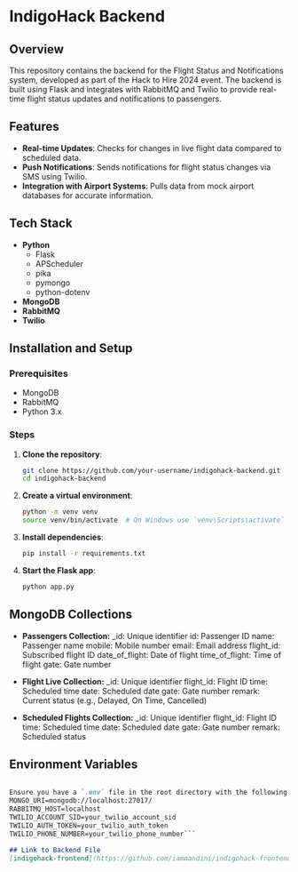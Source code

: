 # IndigoHack Backend

## Overview

This repository contains the backend for the Flight Status and Notifications system, developed as part of the Hack to Hire 2024 event. The backend is built using Flask and integrates with RabbitMQ and Twilio to provide real-time flight status updates and notifications to passengers.

## Features

- **Real-time Updates**: Checks for changes in live flight data compared to scheduled data.
- **Push Notifications**: Sends notifications for flight status changes via SMS using Twilio.
- **Integration with Airport Systems**: Pulls data from mock airport databases for accurate information.

## Tech Stack

- **Python**
  - Flask
  - APScheduler
  - pika
  - pymongo
  - python-dotenv
- **MongoDB**
- **RabbitMQ**
- **Twilio**

## Installation and Setup

### Prerequisites

- MongoDB
- RabbitMQ
- Python 3.x

### Steps

1. **Clone the repository**:
    ```bash
    git clone https://github.com/your-username/indigohack-backend.git
    cd indigohack-backend
    ```

2. **Create a virtual environment**:
    ```bash
    python -m venv venv
    source venv/bin/activate  # On Windows use `venv\Scripts\activate`
    ```

3. **Install dependencies**:
    ```bash
    pip install -r requirements.txt
    ```

4. **Start the Flask app**:
    ```bash
    python app.py
    ```

## MongoDB Collections


- **Passengers Collection:**
_id: Unique identifier
id: Passenger ID
name: Passenger name
mobile: Mobile number
email: Email address
flight_id: Subscribed flight ID
date_of_flight: Date of flight
time_of_flight: Time of flight
gate: Gate number


- **Flight Live Collection:**
_id: Unique identifier
flight_id: Flight ID
time: Scheduled time
date: Scheduled date
gate: Gate number
remark: Current status (e.g., Delayed, On Time, Cancelled)


- **Scheduled Flights Collection:**
_id: Unique identifier
flight_id: Flight ID
time: Scheduled time
date: Scheduled date
gate: Gate number
remark: Scheduled status


## Environment Variables
```markdown

Ensure you have a `.env` file in the root directory with the following variables:
MONGO_URI=mongodb://localhost:27017/
RABBITMQ_HOST=localhost
TWILIO_ACCOUNT_SID=your_twilio_account_sid
TWILIO_AUTH_TOKEN=your_twilio_auth_token
TWILIO_PHONE_NUMBER=your_twilio_phone_number```

## Link to Backend File 
[indigohack-frontend](https://github.com/iamnandini/indigohack-frontend)











